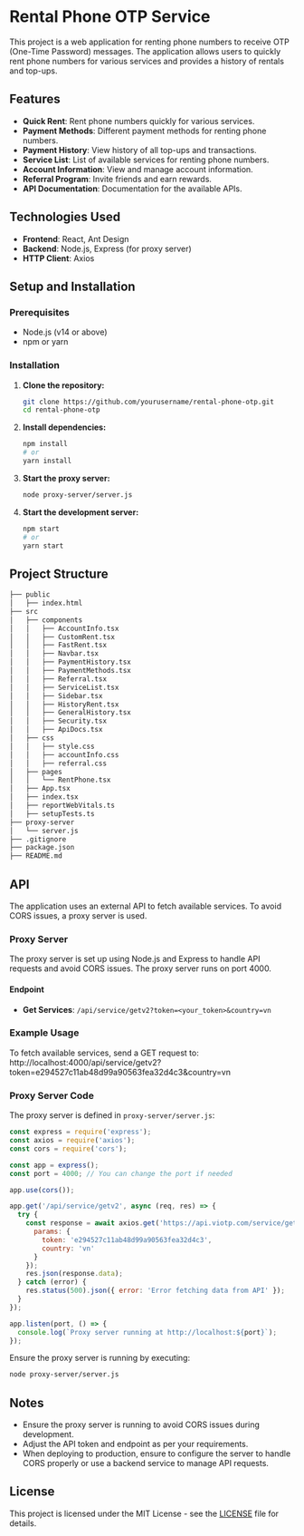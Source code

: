 # Rental Phone OTP Service

This project is a web application for renting phone numbers to receive OTP (One-Time Password) messages. The application allows users to quickly rent phone numbers for various services and provides a history of rentals and top-ups.

## Features

- **Quick Rent**: Rent phone numbers quickly for various services.
- **Payment Methods**: Different payment methods for renting phone numbers.
- **Payment History**: View history of all top-ups and transactions.
- **Service List**: List of available services for renting phone numbers.
- **Account Information**: View and manage account information.
- **Referral Program**: Invite friends and earn rewards.
- **API Documentation**: Documentation for the available APIs.

## Technologies Used

- **Frontend**: React, Ant Design
- **Backend**: Node.js, Express (for proxy server)
- **HTTP Client**: Axios

## Setup and Installation

### Prerequisites

- Node.js (v14 or above)
- npm or yarn

### Installation

1. **Clone the repository:**
    ```bash
    git clone https://github.com/yourusername/rental-phone-otp.git
    cd rental-phone-otp
    ```

2. **Install dependencies:**
    ```bash
    npm install
    # or
    yarn install
    ```

3. **Start the proxy server:**
    ```bash
    node proxy-server/server.js
    ```

4. **Start the development server:**
    ```bash
    npm start
    # or
    yarn start
    ```

## Project Structure

```bash
├── public
│   ├── index.html
├── src
│   ├── components
│   │   ├── AccountInfo.tsx
│   │   ├── CustomRent.tsx
│   │   ├── FastRent.tsx
│   │   ├── Navbar.tsx
│   │   ├── PaymentHistory.tsx
│   │   ├── PaymentMethods.tsx
│   │   ├── Referral.tsx
│   │   ├── ServiceList.tsx
│   │   ├── Sidebar.tsx
│   │   ├── HistoryRent.tsx
│   │   ├── GeneralHistory.tsx
│   │   ├── Security.tsx
│   │   ├── ApiDocs.tsx
│   ├── css
│   │   ├── style.css
│   │   ├── accountInfo.css
│   │   ├── referral.css
│   ├── pages
│   │   └── RentPhone.tsx
│   ├── App.tsx
│   ├── index.tsx
│   ├── reportWebVitals.ts
│   ├── setupTests.ts
├── proxy-server
│   └── server.js
├── .gitignore
├── package.json
├── README.md
```

## API

The application uses an external API to fetch available services. To avoid CORS issues, a proxy server is used.

### Proxy Server

The proxy server is set up using Node.js and Express to handle API requests and avoid CORS issues. The proxy server runs on port 4000.

#### Endpoint

- **Get Services**: `/api/service/getv2?token=<your_token>&country=vn`

### Example Usage

To fetch available services, send a GET request to: http://localhost:4000/api/service/getv2?token=e294527c11ab48d99a90563fea32d4c3&country=vn


### Proxy Server Code

The proxy server is defined in `proxy-server/server.js`:

```javascript
const express = require('express');
const axios = require('axios');
const cors = require('cors');

const app = express();
const port = 4000; // You can change the port if needed

app.use(cors());

app.get('/api/service/getv2', async (req, res) => {
  try {
    const response = await axios.get('https://api.viotp.com/service/getv2', {
      params: {
        token: 'e294527c11ab48d99a90563fea32d4c3',
        country: 'vn'
      }
    });
    res.json(response.data);
  } catch (error) {
    res.status(500).json({ error: 'Error fetching data from API' });
  }
});

app.listen(port, () => {
  console.log(`Proxy server running at http://localhost:${port}`);
});
```

Ensure the proxy server is running by executing:
```bash
node proxy-server/server.js
```

## Notes

- Ensure the proxy server is running to avoid CORS issues during development.
- Adjust the API token and endpoint as per your requirements.
- When deploying to production, ensure to configure the server to handle CORS properly or use a backend service to manage API requests.

## License

This project is licensed under the MIT License - see the [LICENSE](LICENSE) file for details.


